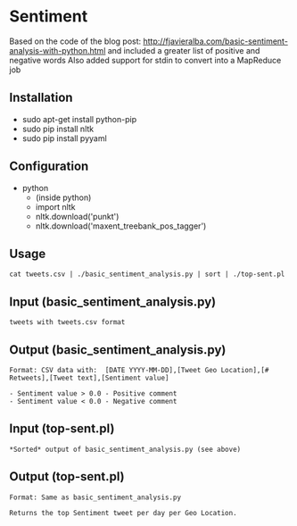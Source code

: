 # Sentiment
Based on the code of the blog post: http://fjavieralba.com/basic-sentiment-analysis-with-python.html and included a greater list of positive and negative words
Also added support for stdin to convert into a MapReduce job

## Installation

- sudo apt-get install python-pip
- sudo pip install nltk
- sudo pip install pyyaml

## Configuration

- python 
	- (inside python)
	- import nltk
	- nltk.download('punkt')
	- nltk.download('maxent_treebank_pos_tagger')

## Usage

	cat tweets.csv | ./basic_sentiment_analysis.py | sort | ./top-sent.pl

## Input (basic_sentiment_analysis.py)
	tweets with tweets.csv format

## Output (basic_sentiment_analysis.py)
	
	Format: CSV data with:	[DATE YYYY-MM-DD],[Tweet Geo Location],[# Retweets],[Tweet text],[Sentiment value]

	- Sentiment value > 0.0 - Positive comment
	- Sentiment value < 0.0 - Negative comment

## Input (top-sent.pl)
	*Sorted* output of basic_sentiment_analysis.py (see above)

## Output (top-sent.pl)

	Format: Same as basic_sentiment_analysis.py 	
	
	Returns the top Sentiment tweet per day per Geo Location.


